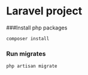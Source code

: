 # Laravel project

###Install php packages

```
composer install
```

### Run migrates

```
php artisan migrate
```

